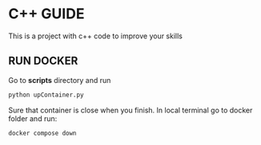 # C++ GUIDE
This is a project with c++ code to improve your skills

## RUN DOCKER
Go to **scripts** directory and run 
```bash 
python upContainer.py
```

Sure that container is close when you finish. In local terminal go to docker folder and run:
```
docker compose down
```
